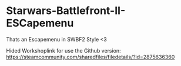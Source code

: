 # Starwars-Battlefront-II-ESCapemenu
Thats an Escapemenu in SWBF2 Style &lt;3

Hided Workshoplink for use the Github version: https://steamcommunity.com/sharedfiles/filedetails/?id=2875636360
